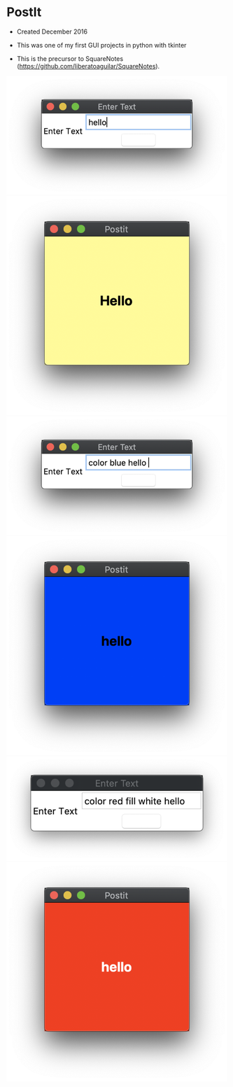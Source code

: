 # PostIt

 - Created December 2016
 - This was one of my first GUI projects in python with tkinter

- This is the precursor to SquareNotes (https://github.com/liberatoaguilar/SquareNotes).

![image](https://raw.githubusercontent.com/liberatoaguilar/PostIt/master/Images/1.png)
![image](https://raw.githubusercontent.com/liberatoaguilar/PostIt/master/Images/2.png)
![image](https://raw.githubusercontent.com/liberatoaguilar/PostIt/master/Images/3.png)
![image](https://raw.githubusercontent.com/liberatoaguilar/PostIt/master/Images/4.png)
![image](https://raw.githubusercontent.com/liberatoaguilar/PostIt/master/Images/5.png)
![image](https://raw.githubusercontent.com/liberatoaguilar/PostIt/master/Images/6.png)
